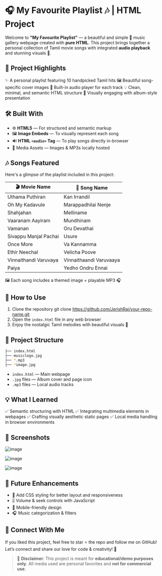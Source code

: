
# 🎧 My Favourite Playlist 🎶 | HTML Project

Welcome to **"My Favourite Playlist"** — a beautiful and simple 🎵 music gallery webpage created with **pure HTML**. This project brings together a personal collection of Tamil movie songs with integrated **audio playback** and stunning visuals 🌟.

## 📌 Project Highlights

✨ A personal playlist featuring 10 handpicked Tamil hits
🖼️ Beautiful song-specific cover images
🎼 Built-in audio player for each track
💡 Clean, minimal, and semantic HTML structure
🎨 Visually engaging with album-style presentation


## 🛠️ Built With

* ⚙️ **HTML5** — For structured and semantic markup
* 🖼️ **Image Embeds** — To visually represent each song
* 🔊 **HTML `<audio>` Tag** — To play songs directly in-browser
* 📁 Media Assets — Images & MP3s locally hosted


## 🎶 Songs Featured

Here's a glimpse of the playlist included in this project:

| 🎬 Movie Name         | 🎵 Song Name           |
| --------------------- | ----------------------- |
| Uthama Puthiran       | Kan Irrandil            |
| Oh My Kadavule        | Marappadhilai Nenje     |
| Shahjahan             | Melliname               |
| Vaaranam Aayiram      | Mundhinam               |
| Vamanan               | Oru Devathai            |
| Sivappu Manjal Pachai | Usure                   |
| Once More             | Va Kannamma             |
| Ethir Neechal         | Velicha Poove           |
| Vinnaithandi Varuvaya | Vinnaithaandi Varuvaaya |
| Paiya                 | Yedho Ondru Ennai       |

🖼️ Each song includes a themed image + playable MP3 🎧


## 🚀 How to Use

1. Clone the repository
   git clone https://github.com/JerishRaj/your-repo-name.git 
2. Open the `index.html` file in any web browser
3. Enjoy the nostalgic Tamil melodies with beautiful visuals 💖


## 📂 Project Structure
```bash
├── index.html
├── musiclogo.jpg
├── *.mp3
├── *image.jpg
```

* `index.html` — Main webpage
* `.jpg` files — Album cover and page icon
* `.mp3` files — Local audio tracks

## 💡 What I Learned

✅ Semantic structuring with HTML
✅ Integrating multimedia elements in webpages
✅ Crafting visually aesthetic static pages
✅ Local media handling in browser environments


## 📸 Screenshots

![image](https://github.com/user-attachments/assets/96a37b0e-3f66-4412-a189-d4ae3dbab189)

![image](https://github.com/user-attachments/assets/748cbdb4-4a45-49b9-8d23-5aa1ccb3f6eb)

![image](https://github.com/user-attachments/assets/33b02819-88c2-486e-9136-090857f51da9)



## 🌟 Future Enhancements

* 🎨 Add CSS styling for better layout and responsiveness
* 🎚️ Volume & seek controls with JavaScript
* 📱 Mobile-friendly design
* 🎧 Music categorization & filters


## 🙌 Connect With Me

If you liked this project, feel free to star ⭐ the repo and follow me on GitHub!
Let’s connect and share our love for code & creativity! 💬



> 🔐 **Disclaimer**: This project is meant for **educational/demo purposes only**. All media used are personal favorites and **not for commercial use**.

